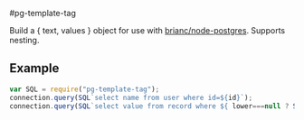 #pg-template-tag

Build a { text, values } object for use with
[brianc/node-postgres](https://github.com/brianc/node-postgres/).
Supports nesting.

## Example

```javascript
var SQL = require("pg-template-tag");
connection.query(SQL`select name from user where id=${id}`);
connection.query(SQL`select value from record where ${ lower===null ? SQL`true` : SQL`time > ${lower}`}`);
```
